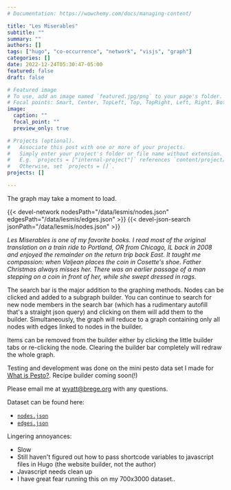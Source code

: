 ```yaml
---
# Documentation: https://wowchemy.com/docs/managing-content/

title: "Les Miserables"
subtitle: ""
summary: ""
authors: []
tags: ["hugo", "co-occurrence", "network", "visjs", "graph"]
categories: []
date: 2022-12-24T05:30:47-05:00
featured: false
draft: false

# Featured image
# To use, add an image named `featured.jpg/png` to your page's folder.
# Focal points: Smart, Center, TopLeft, Top, TopRight, Left, Right, BottomLeft, Bottom, BottomRight.
image:
  caption: ""
  focal_point: ""
  preview_only: true

# Projects (optional).
#   Associate this post with one or more of your projects.
#   Simply enter your project's folder or file name without extension.
#   E.g. `projects = ["internal-project"]` references `content/project/deep-learning/index.md`.
#   Otherwise, set `projects = []`.
projects: []

---
```


The graph may take a moment to load.

{{< devel-network nodesPath="/data/lesmis/nodes.json" edgesPath="/data/lesmis/edges.json" >}}
{{< devel-json-search jsonPath="/data/lesmis/nodes.json"  >}}

*Les Miserables is one of my favorite books.  I read most of the original translation on a train ride to Portland, OR from Chicago, IL back in 2008 and enjoyed the remainder on the return trip back East.  It taught me compassion: when Valjean places the coin in Cosette's shoe.  Father Christmas always misses her.  There was an earlier passage of a man stepping on a coin in front of her, while she swept dressed in rags.*

The search bar is the major addition to the graphing methods.
Nodes can be clicked and added to a subgraph builder.
You can continue to search for new node members in the search bar 
(which has a rudimentary autofill that's a straight json query)
and clicking on them will add them to the builder.
Simultaneously, the graph will reduce to a graph containing only 
all nodes with edges linked to nodes in the builder.

Items can be removed from the builder either by clicking the little builder tabs or re-clicking the node.  Clearing the builder bar completely will redraw the whole graph.

Testing and development was done on the mini pesto data set I made for [What is Pesto?](/post/what-is-pesto/).  Recipe builder coming soon(!)

Please email me at wyatt@brege.org with any questions. 

Dataset can be found here:

  - [`nodes.json`](/data/lesmis/nodes.json)
  - [`edges.json`](/data/lesmis/edges.json)

Lingering annoyances:

  - Slow
  - Still haven't figured out how to pass shortcode variables 
    to javascript files in Hugo (the website builder, not the author)
  - Javascript needs clean up
  - I have great fear running this on my 700x3000 dataset.. 
